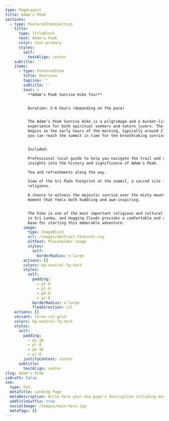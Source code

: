 ```yaml
---
type: PageLayout
title: Adam's Peak
sections:
  - type: FeaturedItemsSection
    title:
      type: TitleBlock
      text: Adam's Peak
      color: text-primary
      styles:
        self:
          textAlign: center
    subtitle: ''
    items:
      - type: FeaturedItem
        title: Overview
        tagline: ''
        subtitle: ''
        text: >
          **Adam's Peak Sunrise Hike Tour**


          Duration: 5-6 hours (depending on the pace)


          The Adam’s Peak Sunrise Hike is a pilgrimage and a bucket-list
          experience for both spiritual seekers and nature lovers. The hike
          begins in the early hours of the morning, typically around 2:00 AM, so
          you can reach the summit in time for the breathtaking sunrise.


          Included:

          Professional local guide to help you navigate the trail and share
          insights into the history and significance of Adam's Peak.

          Tea and refreshments along the way.

          View of the Sri Pada footprint at the summit, a sacred site for many
          religions.

          A chance to witness the majestic sunrise over the misty mountains, a
          moment that feels both humbling and awe-inspiring.


          The hike is one of the most important religious and cultural journeys
          in Sri Lanka, and Hugging Clouds provides a comfortable and convenient
          base for starting this memorable adventure.
        image:
          type: ImageBlock
          url: /images/abstract-feature1.svg
          altText: Placeholder image
          styles:
            self:
              borderRadius: x-large
        actions: []
        colors: bg-neutral-fg-dark
        styles:
          self:
            padding:
              - pt-8
              - pl-8
              - pb-8
              - pr-8
            borderRadius: x-large
            flexDirection: col
    actions: []
    variant: three-col-grid
    colors: bg-neutral-fg-dark
    styles:
      self:
        padding:
          - pt-16
          - pl-8
          - pb-16
          - pr-8
        justifyContent: center
      subtitle:
        textAlign: center
slug: Adam's Peak
isDraft: false
seo:
  type: Seo
  metaTitle: Landing Page
  metaDescription: Write here your new page's description including most relevant keywords.
  addTitleSuffix: true
  socialImage: /images/main-hero.jpg
  metaTags: []
---
```

